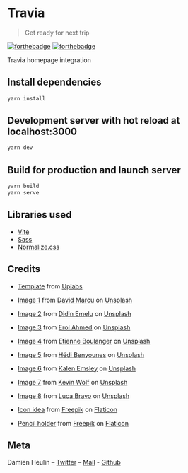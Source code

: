 # Travia
> Get ready for next trip

[![forthebadge](https://forthebadge.com/images/badges/built-with-love.svg)](https://forthebadge.com) [![forthebadge](https://forthebadge.com/images/badges/made-with-javascript.svg)](https://forthebadge.com)

Travia homepage integration

## Install dependencies

```sh
yarn install
```

## Development server with hot reload at localhost:3000

```sh
yarn dev
```

## Build for production and launch server

```sh
yarn build
yarn serve
```

## Libraries used

- [Vite](https://vitejs.dev/)
- [Sass](https://sass-lang.com/)
- [Normalize.css](https://necolas.github.io/normalize.css/)

## Credits

- [Template](./assets/docs/attachment.jpg) from [Uplabs](https://www.uplabs.com/)

- [Image 1](./assets/images/david-marcu-78A265wPiO4-unsplash.jpg) from [David Marcu](https://unsplash.com/@davidmarcu?utm_source=unsplash&utm_medium=referral&utm_content=creditCopyText) on [Unsplash](https://unsplash.com/@davidmarcu?utm_source=unsplash&utm_medium=referral&utm_content=creditCopyText)
- [Image 2](./assets/images/didin-emelu-8--kuxbxuKU-unsplash.jpg) from [Didin Emelu](https://unsplash.com/@didin_emelu?utm_source=unsplash&utm_medium=referral&utm_content=creditCopyText) on [Unsplash](https://unsplash.com/@didin_emelu?utm_source=unsplash&utm_medium=referral&utm_content=creditCopyText)
- [Image 3](./assets/images/erol-ahmed-d3pTF3r_hwY-unsplash.jpg) from [Erol Ahmed](https://unsplash.com/@erol?utm_source=unsplash&utm_medium=referral&utm_content=creditCopyText) on [Unsplash](https://unsplash.com/@erol?utm_source=unsplash&utm_medium=referral&utm_content=creditCopyText)
- [Image 4](./assets/images/etienne-boulanger-C5yfbvMWxC8-unsplash.jpg) from [Etienne Boulanger](https://unsplash.com/@etienneblg?utm_source=unsplash&utm_medium=referral&utm_content=creditCopyText) on [Unsplash](https://unsplash.com/@etienneblg?utm_source=unsplash&utm_medium=referral&utm_content=creditCopyText)
- [Image 5](./assets/images/hedi-benyounes-yo6EVHz7oWw-unsplash.jpg) from [Hédi Benyounes](https://unsplash.com/@graphik_h?utm_source=unsplash&utm_medium=referral&utm_content=creditCopyText) on [Unsplash](https://unsplash.com/@graphik_h?utm_source=unsplash&utm_medium=referral&utm_content=creditCopyText)
- [Image 6](./assets/images/kalen-emsley-Bkci_8qcdvQ-unsplash.jpg) from [Kalen Emsley](https://unsplash.com/@kalenemsley?utm_source=unsplash&utm_medium=referral&utm_content=creditCopyText) on [Unsplash](https://unsplash.com/@kalenemsley?utm_source=unsplash&utm_medium=referral&utm_content=creditCopyText)
- [Image 7](./assets/images/kevin-wolf-IfTKequW2Mk-unsplash.jpg) from [Kevin Wolf](https://unsplash.com/@kevinwolf?utm_source=unsplash&utm_medium=referral&utm_content=creditCopyText) on [Unsplash](https://unsplash.com/@kevinwolf?utm_source=unsplash&utm_medium=referral&utm_content=creditCopyText)
- [Image 8](./assets/images/luca-bravo-ESkw2ayO2As-unsplash.jpg) from [Luca Bravo](https://unsplash.com/@lucabravo?utm_source=unsplash&utm_medium=referral&utm_content=creditCopyText) on [Unsplash](https://unsplash.com/@lucabravo?utm_source=unsplash&utm_medium=referral&utm_content=creditCopyText)

- [Icon idea](./assets/icons/idea.svg) from [Freepik](https://www.freepik.com) on [Flaticon](https://www.flaticon.com/)
- [Pencil holder](./assets/icons/idea.svg) from [Freepik](https://www.freepik.com) on [Flaticon](https://www.flaticon.com/)

## Meta

Damien Heulin – [Twitter](https://twitter.com/damien_hl) – [Mail](mailto:damienheulin87@gmail.com) - [Github](https://github.com/damien-hl)